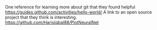 One reference for learning more about git that they found helpful
https://guides.github.com/activities/hello-world/
A link to an open source project that they think is interesting.
https://github.com/HarisIqbal88/PlotNeuralNet

